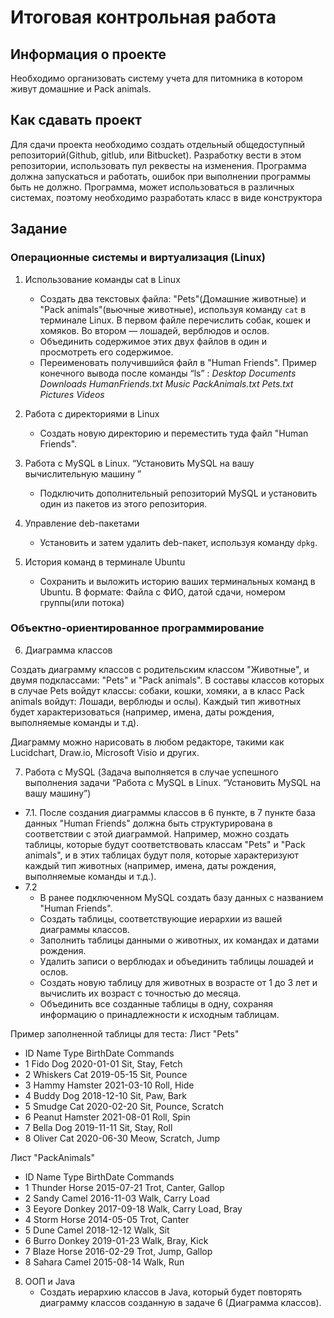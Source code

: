 # Итоговая контрольная работа

## Информация о проекте
Необходимо организовать систему учета для питомника в котором живут домашние и Pack animals. 

## Как сдавать проект
Для сдачи проекта необходимо создать отдельный общедоступный репозиторий(Github, gitlub, или Bitbucket). Разработку вести в этом репозитории, использовать пул реквесты на изменения. Программа должна запускаться и работать, ошибок при выполнении программы быть не должно. Программа, может использоваться в различных системах, поэтому необходимо разработать класс в виде конструктора 

## Задание 

### Операционные системы и виртуализация (Linux)

1. Использование команды cat в Linux
   - Создать два текстовых файла: "Pets"(Домашние животные) и "Pack animals"(вьючные животные), используя команду `cat` в терминале Linux. В первом файле перечислить собак, кошек и хомяков. Во втором — лошадей, верблюдов и ослов.
   - Объединить содержимое этих двух файлов в один и просмотреть его содержимое.
   - Переименовать получившийся файл в "Human Friends".
Пример конечного вывода после команды “ls” :
*Desktop Documents Downloads  HumanFriends.txt  Music  PackAnimals.txt  Pets.txt  Pictures  Videos*

2. Работа с директориями в Linux
   - Создать новую директорию и переместить туда файл "Human Friends".

3. Работа с MySQL в Linux. “Установить MySQL на вашу вычислительную машину ”
   - Подключить дополнительный репозиторий MySQL и установить один из пакетов из этого репозитория.

4. Управление deb-пакетами
   - Установить и затем удалить deb-пакет, используя команду `dpkg`.

5. История команд в терминале Ubuntu
   - Сохранить и выложить историю ваших терминальных команд в Ubuntu.
В формате: Файла с ФИО, датой сдачи, номером группы(или потока)

### Объектно-ориентированное программирование 

6. Диаграмма классов

Создать диаграмму классов с родительским классом "Животные", и двумя подклассами: "Pets" и "Pack animals". В составы классов которых в случае Pets войдут классы: собаки, кошки, хомяки, а в класс Pack animals войдут: Лошади, верблюды и ослы). Каждый тип животных будет характеризоваться (например, имена, даты рождения, выполняемые команды и т.д).

Диаграмму можно нарисовать в любом редакторе, такими как Lucidchart, Draw.io, Microsoft Visio и других.

7. Работа с MySQL (Задача выполняется в случае успешного выполнения задачи “Работа с MySQL в Linux. “Установить MySQL на вашу машину”)

* 7.1. После создания диаграммы классов в 6 пункте, в 7 пункте база данных "Human Friends" должна быть структурирована в соответствии с этой диаграммой. Например, можно создать таблицы, которые будут соответствовать классам "Pets" и "Pack animals", и в этих таблицах будут поля, которые характеризуют каждый тип животных (например, имена, даты рождения, выполняемые команды и т.д.). 
* 7.2
   - В ранее подключенном MySQL создать базу данных с названием "Human Friends".
   - Создать таблицы, соответствующие иерархии из вашей диаграммы классов.
   - Заполнить таблицы данными о животных, их командах и датами рождения.
   - Удалить записи о верблюдах и объединить таблицы лошадей и ослов.
   - Создать новую таблицу для животных в возрасте от 1 до 3 лет и вычислить их возраст с точностью до месяца.
   - Объединить все созданные таблицы в одну, сохраняя информацию о принадлежности к исходным таблицам.

Пример заполненной таблицы для теста:
Лист "Pets"
* ID	Name	    Type	BirthDate	Commands
* 1	Fido	    Dog	    2020-01-01	Sit, Stay, Fetch
* 2	Whiskers	Cat	    2019-05-15	Sit, Pounce
* 3	Hammy	    Hamster	2021-03-10	Roll, Hide
* 4	Buddy	    Dog	    2018-12-10	Sit, Paw, Bark
* 5	Smudge	    Cat	    2020-02-20	Sit, Pounce, Scratch
* 6	Peanut	    Hamster	2021-08-01	Roll, Spin
* 7	Bella	    Dog	    2019-11-11	Sit, Stay, Roll
* 8	Oliver	    Cat	    2020-06-30	Meow, Scratch, Jump

Лист "PackAnimals"
* ID	Name	Type	BirthDate	Commands
* 1	Thunder	Horse	2015-07-21	Trot, Canter, Gallop
* 2	Sandy	Camel	2016-11-03	Walk, Carry Load
* 3	Eeyore	Donkey	2017-09-18	Walk, Carry Load, Bray
* 4	Storm	Horse	2014-05-05	Trot, Canter
* 5	Dune	Camel	2018-12-12	Walk, Sit
* 6	Burro	Donkey	2019-01-23	Walk, Bray, Kick
* 7	Blaze	Horse	2016-02-29	Trot, Jump, Gallop
* 8	Sahara	Camel	2015-08-14	Walk, Run

8. ООП и Java
    - Создать иерархию классов в Java, который будет повторять диаграмму классов созданную в задаче 6 (Диаграмма классов).